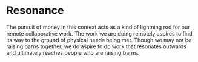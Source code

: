 # Resonance

The pursuit of money in this context acts as a kind of lightning rod for our remote collaborative work. The work we are doing remotely aspires to find its way to the ground of physical needs being met. Though we may not be raising barns together, we do aspire to do work that resonates outwards and ultimately reaches people who are raising barns.
